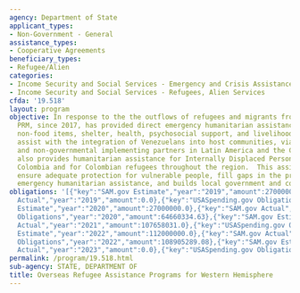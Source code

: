 ```yaml
---
agency: Department of State
applicant_types:
- Non-Government - General
assistance_types:
- Cooperative Agreements
beneficiary_types:
- Refugee/Alien
categories:
- Income Security and Social Services - Emergency and Crisis Assistance
- Income Security and Social Services - Refugees, Alien Services
cfda: '19.518'
layout: program
objective: In response to the the outflows of refugees and migrants from Venezuela,
  PRM, since 2017, has provided direct emergency humanitarian assistance such as food,
  non-food items, shelter, health, psychosocial support, and livelihoods support to
  assist with the integration of Venezuelans into host communities, via multilateral
  and non-governmental implementing partners in Latin America and the Caribbean.  PRM
  also provides humanitarian assistance for Internally Displaced Persons (IDPs) in
  Colombia and for Colombian refugees throughout the region.  This assistance helps
  ensure adequate protection for vulnerable people, fill gaps in the provision of
  emergency humanitarian assistance, and builds local government and community capacity.
obligations: '[{"key":"SAM.gov Estimate","year":"2019","amount":27000000.0},{"key":"SAM.gov
  Actual","year":"2019","amount":0.0},{"key":"USASpending.gov Obligations","year":"2019","amount":69518634.85},{"key":"SAM.gov
  Estimate","year":"2020","amount":27000000.0},{"key":"SAM.gov Actual","year":"2020","amount":59926896.0},{"key":"USASpending.gov
  Obligations","year":"2020","amount":64660334.63},{"key":"SAM.gov Estimate","year":"2021","amount":62000000.0},{"key":"SAM.gov
  Actual","year":"2021","amount":107658031.0},{"key":"USASpending.gov Obligations","year":"2021","amount":107982029.09},{"key":"SAM.gov
  Estimate","year":"2022","amount":112000000.0},{"key":"SAM.gov Actual","year":"2022","amount":113112687.0},{"key":"USASpending.gov
  Obligations","year":"2022","amount":108905289.08},{"key":"SAM.gov Estimate","year":"2023","amount":0.0},{"key":"SAM.gov
  Actual","year":"2023","amount":0.0},{"key":"USASpending.gov Obligations","year":"2023","amount":4454977.4}]'
permalink: /program/19.518.html
sub-agency: STATE, DEPARTMENT OF
title: Overseas Refugee Assistance Programs for Western Hemisphere
---
```

